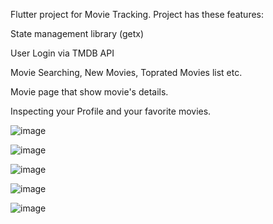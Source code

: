 Flutter project for Movie Tracking. Project has these features:

State management library (getx)

User Login via TMDB API

Movie Searching, New Movies, Toprated Movies list etc.

Movie page that show movie's details.

Inspecting your Profile and your favorite movies.


![image](https://user-images.githubusercontent.com/73945604/219960534-be137291-eb06-41f8-8917-489eab739cc4.png)

![image](https://user-images.githubusercontent.com/73945604/219960562-6a2e8d71-9432-4692-b1d2-ea192e9d6b81.png)

![image](https://user-images.githubusercontent.com/73945604/219960607-92fb07e0-5c2a-4ac1-96f4-d377c760e579.png)

![image](https://user-images.githubusercontent.com/73945604/219960578-4fbbf18a-eaed-46d4-b596-67e731e2e154.png)

![image](https://user-images.githubusercontent.com/73945604/219960488-ea222f76-f9ae-4004-aaa8-868806b19d19.png)
